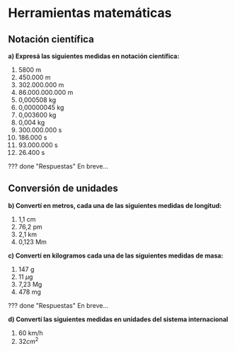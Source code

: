 # Herramientas matemáticas  

## Notación científica
**a) Expresá las siguientes medidas en notación científica:**

1. 5800 m
2. 450.000 m
3. 302.000.000 m
4. 86.000.000.000 m
5. 0,000508 kg
6. 0,00000045 kg
7. 0,003600 kg
8. 0,004 kg
9. 300.000.000 s
10. 186.000 s
11. 93.000.000 s
12. 26.400 s

??? done "Respuestas"
        En breve...

## Conversión de unidades
**b) Convertí en metros, cada una de las siguientes medidas de longitud:**

1. 1,1 cm
2. 76,2 pm
3. 2,1 km
4. 0,123 Mm

**c) Convertí en kilogramos cada una de las siguientes medidas de masa:**

1. 147 g
2. 11 $\mu$g
3. 7,23 Mg
4. 478 mg

??? done "Respuestas"
        En breve...

**d) Convertí las siguientes medidas en unidades del sistema internacional**
1. 60 km/h
2. $32 cm^{2}$